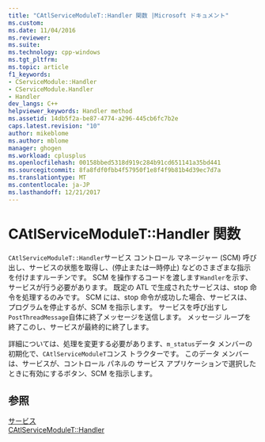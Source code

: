 ```yaml
---
title: "CAtlServiceModuleT::Handler 関数 |Microsoft ドキュメント"
ms.custom: 
ms.date: 11/04/2016
ms.reviewer: 
ms.suite: 
ms.technology: cpp-windows
ms.tgt_pltfrm: 
ms.topic: article
f1_keywords:
- CServiceModule::Handler
- CServiceModule.Handler
- Handler
dev_langs: C++
helpviewer_keywords: Handler method
ms.assetid: 14db5f2a-be87-4774-a296-445cb6fc7b2e
caps.latest.revision: "10"
author: mikeblome
ms.author: mblome
manager: ghogen
ms.workload: cplusplus
ms.openlocfilehash: 00158bbed5318d919c284b91cd651141a35bd441
ms.sourcegitcommit: 8fa8fdf0fbb4f57950f1e8f4f9b81b4d39ec7d7a
ms.translationtype: MT
ms.contentlocale: ja-JP
ms.lasthandoff: 12/21/2017
---
```

# <a name="catlservicemodulethandler-function"></a>CAtlServiceModuleT::Handler 関数
`CAtlServiceModuleT::Handler`サービス コントロール マネージャー (SCM) 呼び出し、サービスの状態を取得し、(停止または一時停止) などのさまざまな指示を付けますルーチンです。 SCM を操作するコードを渡します`Handler`を示す、サービスが行う必要があります。 既定の ATL で生成されたサービスは、stop 命令を処理するのみです。 SCM には、stop 命令が成功した場合、サービスは、プログラムを停止するが、SCM を指示します。 サービスを呼び出すし`PostThreadMessage`自体に終了メッセージを送信します。 メッセージ ループを終了このし、サービスが最終的に終了します。  
  
 詳細については、処理を変更する必要があります、`m_status`データ メンバーの初期化で、`CAtlServiceModuleT`コンス トラクターです。 このデータ メンバーは、サービスが、コントロール パネルの サービス アプリケーションで選択したときに有効にするボタン、SCM を指示します。  
  
## <a name="see-also"></a>参照  
 [サービス](../atl/atl-services.md)   
 [CAtlServiceModuleT::Handler](../atl/reference/catlservicemodulet-class.md#handler)


